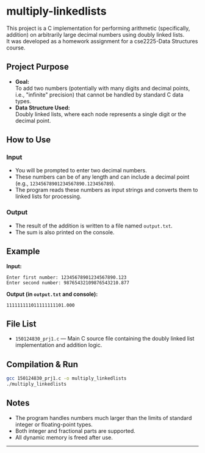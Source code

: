 # multiply-linkedlists

This project is a C implementation for performing arithmetic (specifically, addition) on arbitrarily large decimal numbers using doubly linked lists.  
It was developed as a homework assignment for a cse2225-Data Structures course.

## Project Purpose

- **Goal:**  
  To add two numbers (potentially with many digits and decimal points, i.e., "infinite" precision) that cannot be handled by standard C data types.
- **Data Structure Used:**  
  Doubly linked lists, where each node represents a single digit or the decimal point.

## How to Use

### Input

- You will be prompted to enter two decimal numbers.
- These numbers can be of any length and can include a decimal point (e.g., `12345678901234567890.123456789`).
- The program reads these numbers as input strings and converts them to linked lists for processing.

### Output

- The result of the addition is written to a file named `output.txt`.
- The sum is also printed on the console.

## Example

**Input:**  
```
Enter first number: 12345678901234567890.123
Enter second number: 98765432109876543210.877
```

**Output (in `output.txt` and console):**  
```
111111111011111111101.000
```

## File List

- `150124830_prj1.c` — Main C source file containing the doubly linked list implementation and addition logic.

## Compilation & Run

```sh
gcc 150124830_prj1.c -o multiply_linkedlists
./multiply_linkedlists
```

## Notes

- The program handles numbers much larger than the limits of standard integer or floating-point types.
- Both integer and fractional parts are supported.
- All dynamic memory is freed after use.

---
```